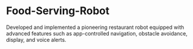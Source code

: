 # Food-Serving-Robot
Developed and implemented a pioneering restaurant robot equipped with advanced features such as app-controlled navigation, obstacle avoidance, display, and voice alerts.

